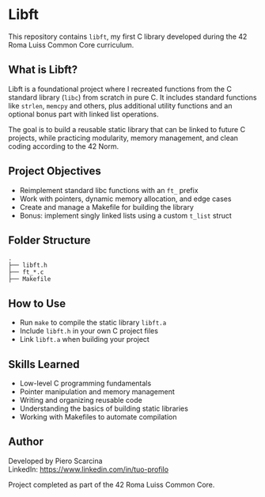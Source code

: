 # Libft

This repository contains `libft`, my first C library developed during the 42 Roma Luiss Common Core curriculum.

## What is Libft?

Libft is a foundational project where I recreated functions from the C standard library (`libc`) from scratch in pure C.
It includes standard functions like `strlen`, `memcpy` and others, plus additional utility functions and an optional bonus part with linked list operations.

The goal is to build a reusable static library that can be linked to future C projects, while practicing modularity, memory management, and clean coding according to the 42 Norm.

## Project Objectives

- Reimplement standard libc functions with an `ft_` prefix
- Work with pointers, dynamic memory allocation, and edge cases
- Create and manage a Makefile for building the library
- Bonus: implement singly linked lists using a custom `t_list` struct

## Folder Structure

```
.
├── libft.h
├── ft_*.c
├── Makefile
```

## How to Use

- Run `make` to compile the static library `libft.a`
- Include `libft.h` in your own C project files
- Link `libft.a` when building your project

## Skills Learned

- Low-level C programming fundamentals
- Pointer manipulation and memory management
- Writing and organizing reusable code
- Understanding the basics of building static libraries
- Working with Makefiles to automate compilation

## Author

Developed by Piero Scarcina  
LinkedIn: https://www.linkedin.com/in/tuo-profilo

Project completed as part of the 42 Roma Luiss Common Core.
